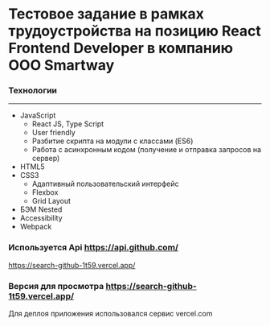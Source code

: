 # **Тестовое задание в рамках трудоустройства на позицию React Frontend Developer в компанию ООО Smartway**

### **Технологии**
***
* JavaScript
  * React JS, Type Script
  * User friendly
  * Разбитие скрипта на модули с классами (ES6)
  * Работа с асинхронным кодом (получение и отправка запросов на сервер)
* HTML5
* CSS3
  * Адаптивный пользовательский интерфейс
  * Flexbox
  * Grid Layout
* БЭМ Nested
* Accessibility
* Webpack

### **Используется Api https://api.github.com/**

https://search-github-1t59.vercel.app/

### **Версия для просмотра https://search-github-1t59.vercel.app/**
Для деплоя приложения использовался сервис vercel.com
